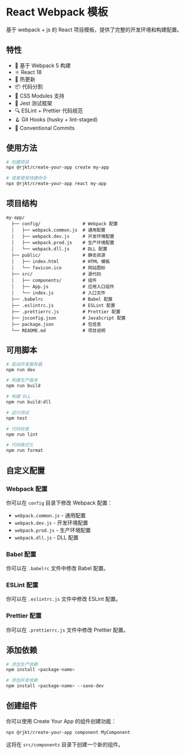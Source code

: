 # React Webpack 模板

基于 webpack + js 的 React 项目模板，提供了完整的开发环境和构建配置。

## 特性

- 🚀 基于 Webpack 5 构建
- ⚛️ React 18
- 🔄 热更新
- 📦 代码分割
- 🎨 CSS Modules 支持
- 🧪 Jest 测试框架
- 🔍 ESLint + Prettier 代码规范
- 🪝 Git Hooks (husky + lint-staged)
- 📝 Conventional Commits

## 使用方法

```bash
# 创建项目
npx @rjkt/create-your-app create my-app

# 或者使用快捷命令
npx @rjkt/create-your-app react my-app
```

## 项目结构

```
my-app/
  ├── config/                # Webpack 配置
  │   ├── webpack.common.js  # 通用配置
  │   ├── webpack.dev.js     # 开发环境配置
  │   ├── webpack.prod.js    # 生产环境配置
  │   └── webpack.dll.js     # DLL 配置
  ├── public/                # 静态资源
  │   ├── index.html         # HTML 模板
  │   └── favicon.ico        # 网站图标
  ├── src/                   # 源代码
  │   ├── components/        # 组件
  │   ├── App.js             # 应用入口组件
  │   └── index.js           # 入口文件
  ├── .babelrc               # Babel 配置
  ├── .eslintrc.js           # ESLint 配置
  ├── .prettierrc.js         # Prettier 配置
  ├── jsconfig.json          # JavaScript 配置
  ├── package.json           # 包信息
  └── README.md              # 项目说明
```

## 可用脚本

```bash
# 启动开发服务器
npm run dev

# 构建生产版本
npm run build

# 构建 DLL
npm run build:dll

# 运行测试
npm test

# 代码检查
npm run lint

# 代码格式化
npm run format
```

## 自定义配置

### Webpack 配置

你可以在 `config` 目录下修改 Webpack 配置：

- `webpack.common.js` - 通用配置
- `webpack.dev.js` - 开发环境配置
- `webpack.prod.js` - 生产环境配置
- `webpack.dll.js` - DLL 配置

### Babel 配置

你可以在 `.babelrc` 文件中修改 Babel 配置。

### ESLint 配置

你可以在 `.eslintrc.js` 文件中修改 ESLint 配置。

### Prettier 配置

你可以在 `.prettierrc.js` 文件中修改 Prettier 配置。

## 添加依赖

```bash
# 添加生产依赖
npm install <package-name>

# 添加开发依赖
npm install <package-name> --save-dev
```

## 创建组件

你可以使用 Create Your App 的组件创建功能：

```bash
npx @rjkt/create-your-app component MyComponent
```

这将在 `src/components` 目录下创建一个新的组件。
